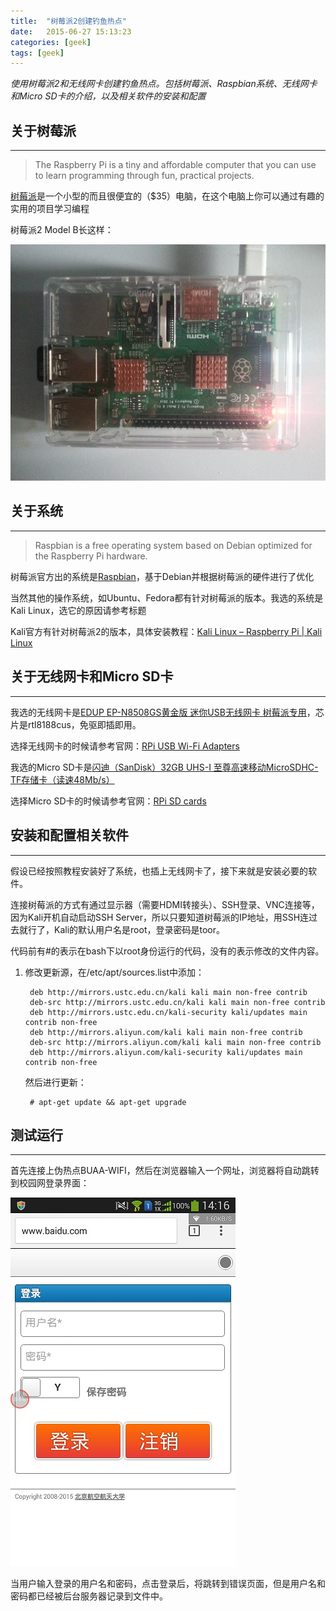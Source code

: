 ```yaml
---
title:  "树莓派2创建钓鱼热点"
date:   2015-06-27 15:13:23
categories: [geek]
tags: [geek]
---
```


*使用树莓派2和无线网卡创建钓鱼热点。包括树莓派、Raspbian系统、无线网卡和Micro SD卡的介绍，以及相关软件的安装和配置*

## 关于树莓派
---

> The Raspberry Pi is a tiny and affordable computer that you can use to learn programming through fun, practical projects.

[树莓派][respberry-pi]是一个小型的而且很便宜的（$35）电脑，在这个电脑上你可以通过有趣的实用的项目学习编程

树莓派2 Model B长这样：

![树莓派2 Model B](/assets/2015-06-27-树莓派2创建钓鱼热点-1.jpg "树莓派2 Model B")

## 关于系统
---

> Raspbian is a free operating system based on Debian optimized for the Raspberry Pi hardware. 

树莓派官方出的系统是[Raspbian][respbian]，基于Debian并根据树莓派的硬件进行了优化

当然其他的操作系统，如Ubuntu、Fedora都有针对树莓派的版本。我选的系统是Kali Linux，选它的原因请参考标题

Kali官方有针对树莓派2的版本，具体安装教程：[Kali Linux – Raspberry Pi | Kali Linux][kali-linux]

## 关于无线网卡和Micro SD卡
---

我选的无线网卡是[EDUP EP-N8508GS黄金版 迷你USB无线网卡 树莓派专用][edup]，芯片是rtl8188cus，免驱即插即用。

选择无线网卡的时候请参考官网：[RPi USB Wi-Fi Adapters][rpi-adapters]

我选的Micro SD卡是[闪迪（SanDisk）32GB UHS-I 至尊高速移动MicroSDHC-TF存储卡（读速48Mb/s）][sandisk]

选择Micro SD卡的时候请参考官网：[RPi SD cards][rpi-sd-cards]

## 安装和配置相关软件
---

假设已经按照教程安装好了系统，也插上无线网卡了，接下来就是安装必要的软件。

连接树莓派的方式有通过显示器（需要HDMI转接头）、SSH登录、VNC连接等，因为Kali开机自动启动SSH Server，所以只要知道树莓派的IP地址，用SSH连过去就行了，Kali的默认用户名是root，登录密码是toor。

代码前有#的表示在bash下以root身份运行的代码，没有的表示修改的文件内容。

1. 修改更新源，在/etc/apt/sources.list中添加：

		deb http://mirrors.ustc.edu.cn/kali kali main non-free contrib
		deb-src http://mirrors.ustc.edu.cn/kali kali main non-free contrib
		deb http://mirrors.ustc.edu.cn/kali-security kali/updates main contrib non-free
		deb http://mirrors.aliyun.com/kali kali main non-free contrib
		deb-src http://mirrors.aliyun.com/kali kali main non-free contrib
		deb http://mirrors.aliyun.com/kali-security kali/updates main contrib non-free

	然后进行更新：

		# apt-get update && apt-get upgrade
		
## 测试运行
---

首先连接上伪热点BUAA-WIFI，然后在浏览器输入一个网址，浏览器将自动跳转到校园网登录界面：

![测试界面](/assets/2015-06-27-树莓派2创建钓鱼热点-2.jpg "测试界面")

当用户输入登录的用户名和密码，点击登录后，将跳转到错误页面，但是用户名和密码都已经被后台服务器记录到文件中。

[respberry-pi]:	https://www.raspberrypi.org/
[respbian]:		https://www.raspbian.org/
[kali-linux]:	http://docs.kali.org/kali-on-arm/install-kali-linux-arm-raspberry-pi
[edup]: 		http://item.jd.com/509932.html
[rpi-adapters]:	http://elinux.org/RPi_USB_Wi-Fi_Adapters
[sandisk]:		http://item.jd.com/679773.html
[rpi-sd-cards]:	http://elinux.org/RPi_SD_cards
